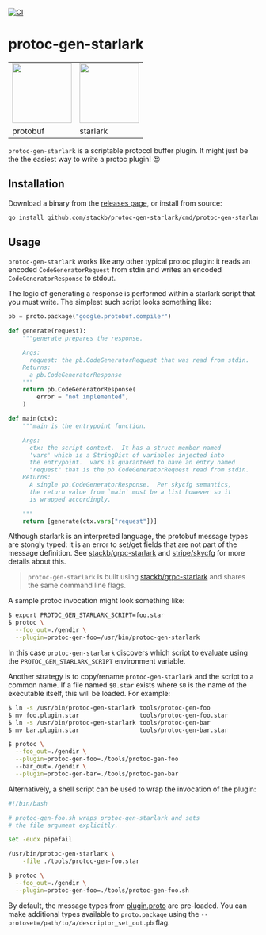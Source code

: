 [![CI](https://github.com/stackb/protoc-gen-starlark/actions/workflows/ci.yaml/badge.svg)](https://github.com/stackb/protoc-gen-starlark/actions/workflows/ci.yaml)

# protoc-gen-starlark

<table border="0">
  <tr>
    <td><img src="https://user-images.githubusercontent.com/50580/141900696-bfb2d42d-5d2c-46f8-bd9f-06515969f6a2.png" height="120"/></td>
    <td><img src="https://static.vecteezy.com/system/resources/previews/007/038/145/non_2x/nightingale-singing-tune-song-bird-musical-notes-music-concept-icon-in-circle-round-black-color-illustration-flat-style-image-vector.jpg" height="120"/></td>
    <!-- image credit: https://www.vecteezy.com/vector-art/7038145-nightingale-singing-tune-song-bird-musical-notes-music-concept-icon-in-circle-round-black-color-vector-illustration-flat-style-image -->
  </tr>
  <tr>
    <td>protobuf</td>
    <td>starlark</td>
  </tr>
</table>

`protoc-gen-starlark` is a scriptable protocol buffer plugin.  It might just be
the the easiest way to write a protoc plugin! 😍

## Installation

Download a binary from the [releases
page](https://github.com/stackb/protoc-gen-starlark/releases), or install from source:

```sh
go install github.com/stackb/protoc-gen-starlark/cmd/protoc-gen-starlark@latest
```

## Usage

`protoc-gen-starlark` works like any other typical protoc plugin: it reads an
encoded `CodeGeneratorRequest` from stdin and writes an encoded
`CodeGeneratorResponse` to stdout.

The logic of generating a response is performed within a starlark script that
you must write.  The simplest such script looks something like:

```py
pb = proto.package("google.protobuf.compiler")

def generate(request):
    """generate prepares the response.

    Args:
      request: the pb.CodeGeneratorRequest that was read from stdin.
    Returns:
      a pb.CodeGeneratorResponse
    """
    return pb.CodeGeneratorResponse(
        error = "not implemented",
    )

def main(ctx):
    """main is the entrypoint function.

    Args:
      ctx: the script context.  It has a struct member named
      'vars' which is a StringDict of variables injected into
      the entrypoint.  vars is guaranteed to have an entry named
      "request" that is the pb.CodeGeneratorRequest read from stdin.
    Returns:
      A single pb.CodeGeneratorResponse.  Per skycfg semantics,
      the return value from `main` must be a list however so it
      is wrapped accordingly.

    """
    return [generate(ctx.vars["request"])]
```

Although starlark is an interpreted language, the protobuf message types are stongly typed: it is an error to set/get fields that are not part of the message definition.  See [stackb/grpc-starlark](https://github.com/stackb/grpc-starlark) and [stripe/skycfg](https://github.com/stripe/skycfg) for more details about this.

> `protoc-gen-starlark` is built using
> [stackb/grpc-starlark](https://github.com/stackb/grpc-starlark) and shares the
> same command line flags.

A sample protoc invocation might look something like:

```sh
$ export PROTOC_GEN_STARLARK_SCRIPT=foo.star
$ protoc \
  --foo_out=./gendir \
  --plugin=protoc-gen-foo=/usr/bin/protoc-gen-starlark
```

In this case `protoc-gen-starlark` discovers which script to evaluate using the
`PROTOC_GEN_STARLARK_SCRIPT` environment variable.

Another strategy is to copy/rename `protoc-gen-starlark` and the script to a
common name.  If a file named `$0.star` exists where `$0` is the name of the
executable itself, this will be loaded.  For example:

```sh
$ ln -s /usr/bin/protoc-gen-starlark tools/protoc-gen-foo
$ mv foo.plugin.star                 tools/protoc-gen-foo.star
$ ln -s /usr/bin/protoc-gen-starlark tools/protoc-gen-bar
$ mv bar.plugin.star                 tools/protoc-gen-bar.star

$ protoc \
  --foo_out=./gendir \
  --plugin=protoc-gen-foo=./tools/protoc-gen-foo
  --bar_out=./gendir \
  --plugin=protoc-gen-bar=./tools/protoc-gen-bar
```

Alternatively, a shell script can be used to wrap the invocation of the plugin:

```sh
#!/bin/bash

# protoc-gen-foo.sh wraps protoc-gen-starlark and sets
# the file argument explicitly.

set -euox pipefail

/usr/bin/protoc-gen-starlark \
    -file ./tools/protoc-gen-foo.star
```

```sh
$ protoc \
  --foo_out=./gendir \
  --plugin=protoc-gen-foo=./tools/protoc-gen-foo.sh
```

By default, the message types from
[plugin.proto](https://github.com/protocolbuffers/protobuf/blob/main/src/google/protobuf/compiler/plugin.proto)
are pre-loaded.  You can make additional types available to `proto.package`
using the `--protoset=/path/to/a/descriptor_set_out.pb` flag.
